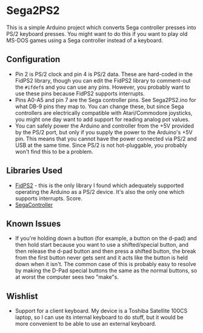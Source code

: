 Sega2PS2
========

This is a simple Arduino project which converts Sega controller presses into PS/2 keyboard presses. You might want to do this if you want to play old MS-DOS games using a Sega controller instead of a keyboard.

Configuration
-------------

* Pin 2 is PS/2 clock and pin 4 is PS/2 data. These are hard-coded in the FidPS2 library, though you can edit the FidPS2 library to comment-out the `#ifdef`s and you can use any pins. However, you probably want to use these pins because FidPS2 supports interrupts.
* Pins A0-A5 and pin 7 are the Sega controller pins. See Sega2PS2.ino for what DB-9 pins they map to. You can change these, but since Sega controllers are electrically compatible with Atari/Commodore joysticks, you might one day want to add support for reading analog pot values.
* You can safely power the Arduino and controller from the +5V provided by the PS/2 port, but only if you supply the power to the Arduino's +5V pin. This means that you cannot have the power connected via PS/2 and USB at the same time. Since PS/2 is not hot-pluggable, you probably won't find this to be a problem.

Libraries Used
--------------

* [FidPS2](https://github.com/ndusart/ps2-keyboard) - this is the only library I found which adequately supported operating the Arduino as a PS/2 device. It's also the only one which supports interrupts. Score.
* [SegaController](https://github.com/jonthysell/SegaController)

Known Issues
------------

* If you're holding down a button (for example, a button on the d-pad) and then hold start because you want to use a shifted/special button, and then release the d-pad button and then press a shifted button, the break from the first button never gets sent and it acts like the button is held down when it isn't. The common case of this is probably easy to resolve by making the D-Pad special buttons the same as the normal buttons, so at worst the computer sees two "make"s.


Wishlist
--------

* Support for a client keyboard. My device is a Toshiba Satellite 100CS laptop, so I can use its internal keyboard to do stuff, but it would be more convenient to be able to use an external keyboard.
